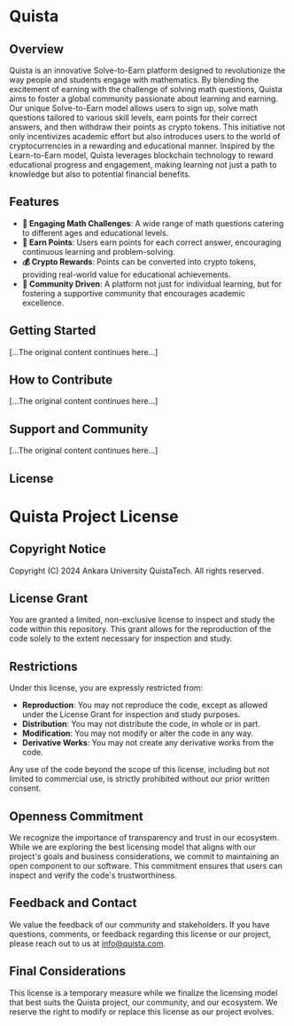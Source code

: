 # Quista

## Overview

Quista is an innovative Solve-to-Earn platform designed to revolutionize the way people and students engage with mathematics. By blending the excitement of earning with the challenge of solving math questions, Quista aims to foster a global community passionate about learning and earning. Our unique Solve-to-Earn model allows users to sign up, solve math questions tailored to various skill levels, earn points for their correct answers, and then withdraw their points as crypto tokens. This initiative not only incentivizes academic effort but also introduces users to the world of cryptocurrencies in a rewarding and educational manner. Inspired by the Learn-to-Earn model, Quista leverages blockchain technology to reward educational progress and engagement, making learning not just a path to knowledge but also to potential financial benefits.

## Features

- **🧮 Engaging Math Challenges**: A wide range of math questions catering to different ages and educational levels.
- **🌟 Earn Points**: Users earn points for each correct answer, encouraging continuous learning and problem-solving.
- **💰 Crypto Rewards**: Points can be converted into crypto tokens, providing real-world value for educational achievements.
- **👥 Community Driven**: A platform not just for individual learning, but for fostering a supportive community that encourages academic excellence.

## Getting Started

[...The original content continues here...]

## How to Contribute

[...The original content continues here...]

## Support and Community

[...The original content continues here...]

## License

# Quista Project License

## Copyright Notice

Copyright (C) 2024 Ankara University QuistaTech. All rights reserved.

## License Grant

You are granted a limited, non-exclusive license to inspect and study the code within this repository. This grant allows for the reproduction of the code solely to the extent necessary for inspection and study.

## Restrictions

Under this license, you are expressly restricted from:

- **Reproduction**: You may not reproduce the code, except as allowed under the License Grant for inspection and study purposes.
- **Distribution**: You may not distribute the code, in whole or in part.
- **Modification**: You may not modify or alter the code in any way.
- **Derivative Works**: You may not create any derivative works from the code.

Any use of the code beyond the scope of this license, including but not limited to commercial use, is strictly prohibited without our prior written consent.

## Openness Commitment

We recognize the importance of transparency and trust in our ecosystem. While we are exploring the best licensing model that aligns with our project's goals and business considerations, we commit to maintaining an open component to our software. This commitment ensures that users can inspect and verify the code's trustworthiness.

## Feedback and Contact

We value the feedback of our community and stakeholders. If you have questions, comments, or feedback regarding this license or our project, please reach out to us at info@quista.com.

## Final Considerations

This license is a temporary measure while we finalize the licensing model that best suits the Quista project, our community, and our ecosystem. We reserve the right to modify or replace this license as our project evolves.

